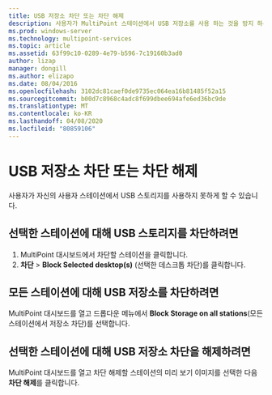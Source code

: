 ```yaml
---
title: USB 저장소 차단 또는 차단 해제
description: 사용자가 MultiPoint 스테이션에서 USB 저장소를 사용 하는 것을 방지 하는 방법 알아보기
ms.prod: windows-server
ms.technology: multipoint-services
ms.topic: article
ms.assetid: 63f99c10-0289-4e79-b596-7c19160b3ad0
author: lizap
manager: dongill
ms.author: elizapo
ms.date: 08/04/2016
ms.openlocfilehash: 3102dc81caef0de9735ec064ea16b81485f52a15
ms.sourcegitcommit: b00d7c8968c4adc8f699dbee694afe6ed36bc9de
ms.translationtype: MT
ms.contentlocale: ko-KR
ms.lasthandoff: 04/08/2020
ms.locfileid: "80859106"
---
```

# <a name="block-or-unblock-usb-storage"></a>USB 저장소 차단 또는 차단 해제
사용자가 자신의 사용자 스테이션에서 USB 스토리지를 사용하지 못하게 할 수 있습니다.  
  
## <a name="to-block-usb-storage-for-selected-stations"></a>선택한 스테이션에 대해 USB 스토리지를 차단하려면  
1. MultiPoint 대시보드에서 차단할 스테이션을 클릭합니다.  
2. **차단** > **Block Selected desktop(s)** (선택한 데스크톱 차단)를 클릭합니다.   
  
## <a name="to-block-usb-storage-for-all-stations"></a>모든 스테이션에 대해 USB 저장소를 차단하려면  
MultiPoint 대시보드를 열고 드롭다운 메뉴에서 **Block Storage on all stations**(모든 스테이션에서 저장소 차단)를 선택합니다.   
  
## <a name="to-unblock-usb-storage-for-selected-stations"></a>선택한 스테이션에 대해 USB 저장소 차단을 해제하려면  
MultiPoint 대시보드를 열고 차단 해제할 스테이션의 미리 보기 이미지를 선택한 다음 **차단 해제**를 클릭합니다.